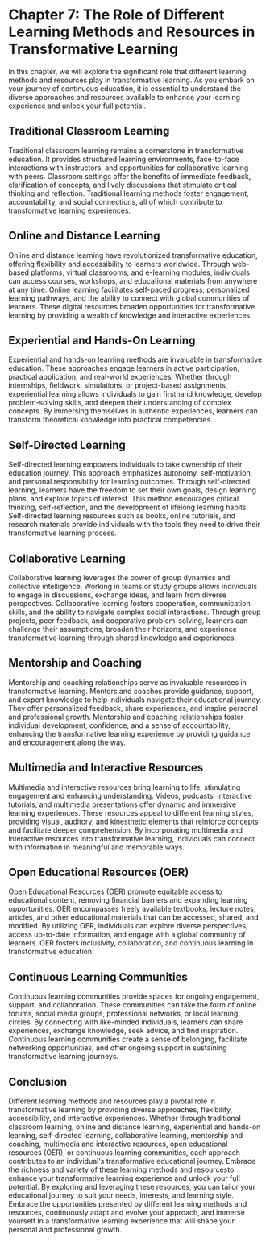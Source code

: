 Chapter 7: The Role of Different Learning Methods and Resources in Transformative Learning
==========================================================================================

In this chapter, we will explore the significant role that different learning methods and resources play in transformative learning. As you embark on your journey of continuous education, it is essential to understand the diverse approaches and resources available to enhance your learning experience and unlock your full potential.

Traditional Classroom Learning
------------------------------

Traditional classroom learning remains a cornerstone in transformative education. It provides structured learning environments, face-to-face interactions with instructors, and opportunities for collaborative learning with peers. Classroom settings offer the benefits of immediate feedback, clarification of concepts, and lively discussions that stimulate critical thinking and reflection. Traditional learning methods foster engagement, accountability, and social connections, all of which contribute to transformative learning experiences.

Online and Distance Learning
----------------------------

Online and distance learning have revolutionized transformative education, offering flexibility and accessibility to learners worldwide. Through web-based platforms, virtual classrooms, and e-learning modules, individuals can access courses, workshops, and educational materials from anywhere at any time. Online learning facilitates self-paced progress, personalized learning pathways, and the ability to connect with global communities of learners. These digital resources broaden opportunities for transformative learning by providing a wealth of knowledge and interactive experiences.

Experiential and Hands-On Learning
----------------------------------

Experiential and hands-on learning methods are invaluable in transformative education. These approaches engage learners in active participation, practical application, and real-world experiences. Whether through internships, fieldwork, simulations, or project-based assignments, experiential learning allows individuals to gain firsthand knowledge, develop problem-solving skills, and deepen their understanding of complex concepts. By immersing themselves in authentic experiences, learners can transform theoretical knowledge into practical competencies.

Self-Directed Learning
----------------------

Self-directed learning empowers individuals to take ownership of their education journey. This approach emphasizes autonomy, self-motivation, and personal responsibility for learning outcomes. Through self-directed learning, learners have the freedom to set their own goals, design learning plans, and explore topics of interest. This method encourages critical thinking, self-reflection, and the development of lifelong learning habits. Self-directed learning resources such as books, online tutorials, and research materials provide individuals with the tools they need to drive their transformative learning process.

Collaborative Learning
----------------------

Collaborative learning leverages the power of group dynamics and collective intelligence. Working in teams or study groups allows individuals to engage in discussions, exchange ideas, and learn from diverse perspectives. Collaborative learning fosters cooperation, communication skills, and the ability to navigate complex social interactions. Through group projects, peer feedback, and cooperative problem-solving, learners can challenge their assumptions, broaden their horizons, and experience transformative learning through shared knowledge and experiences.

Mentorship and Coaching
-----------------------

Mentorship and coaching relationships serve as invaluable resources in transformative learning. Mentors and coaches provide guidance, support, and expert knowledge to help individuals navigate their educational journey. They offer personalized feedback, share experiences, and inspire personal and professional growth. Mentorship and coaching relationships foster individual development, confidence, and a sense of accountability, enhancing the transformative learning experience by providing guidance and encouragement along the way.

Multimedia and Interactive Resources
------------------------------------

Multimedia and interactive resources bring learning to life, stimulating engagement and enhancing understanding. Videos, podcasts, interactive tutorials, and multimedia presentations offer dynamic and immersive learning experiences. These resources appeal to different learning styles, providing visual, auditory, and kinesthetic elements that reinforce concepts and facilitate deeper comprehension. By incorporating multimedia and interactive resources into transformative learning, individuals can connect with information in meaningful and memorable ways.

Open Educational Resources (OER)
--------------------------------

Open Educational Resources (OER) promote equitable access to educational content, removing financial barriers and expanding learning opportunities. OER encompasses freely available textbooks, lecture notes, articles, and other educational materials that can be accessed, shared, and modified. By utilizing OER, individuals can explore diverse perspectives, access up-to-date information, and engage with a global community of learners. OER fosters inclusivity, collaboration, and continuous learning in transformative education.

Continuous Learning Communities
-------------------------------

Continuous learning communities provide spaces for ongoing engagement, support, and collaboration. These communities can take the form of online forums, social media groups, professional networks, or local learning circles. By connecting with like-minded individuals, learners can share experiences, exchange knowledge, seek advice, and find inspiration. Continuous learning communities create a sense of belonging, facilitate networking opportunities, and offer ongoing support in sustaining transformative learning journeys.

Conclusion
----------

Different learning methods and resources play a pivotal role in transformative learning by providing diverse approaches, flexibility, accessibility, and interactive experiences. Whether through traditional classroom learning, online and distance learning, experiential and hands-on learning, self-directed learning, collaborative learning, mentorship and coaching, multimedia and interactive resources, open educational resources (OER), or continuous learning communities, each approach contributes to an individual's transformative educational journey. Embrace the richness and variety of these learning methods and resourcesto enhance your transformative learning experience and unlock your full potential. By exploring and leveraging these resources, you can tailor your educational journey to suit your needs, interests, and learning style. Embrace the opportunities presented by different learning methods and resources, continuously adapt and evolve your approach, and immerse yourself in a transformative learning experience that will shape your personal and professional growth.
